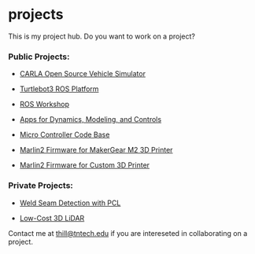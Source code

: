 # projects
This is my project hub. Do you want to work on a project? 

### Public Projects:

- [CARLA Open Source Vehicle Simulator](https://github.com/thillRobot/carla_simulator/blob/master/README.md)

- [Turtlebot3 ROS Platform](https://github.com/thillRobot/turtlebot3_setup/blob/master/README.md)

- [ROS Workshop](https://github.com/thillRobot/ros_workshop/blob/master/README.md)

- [Apps for Dynamics, Modeling, and Controls](https://github.com/thillRobot/dmc_apps/blob/master/README.md)

- [Micro Controller Code Base](https://github.com/thillRobot/mcu)

- [Marlin2 Firmware for MakerGear M2 3D Printer](https://github.com/thillRobot/marlin_m2)

- [Marlin2 Firmware for Custom 3D Printer](https://github.com/thillRobot/marlin_big)


### Private Projects:

- [Weld Seam Detection with PCL](https://github.com/thillRobot/seam_detection/blob/master/README.md)

- [Low-Cost 3D LiDAR](scan_cloud)


Contact me at <thill@tntech.edu> if you are intereseted in collaborating on a project.
